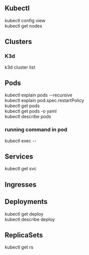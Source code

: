 ## Kubectl
kubectl config view \
kubectl get nodes



## Clusters

### K3d
k3d cluster list

## Pods
kubectl explain pods --recursive \
kubectl explain pod.spec.restartPolicy \
kubectl get pods \
kubectl get pods -o yaml \
kubectl describe pods <pod> 

### running command in pod 
kubectl exec <pod> -- <linux command>


## Services
kubectl get svc 

## Ingresses

## Deployments
kubectl get deploy <deployment-name> \
kubectl describe deploy <deployment-name>


## ReplicaSets
kubectl get rs
